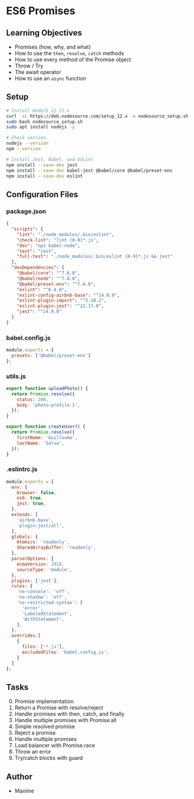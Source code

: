 # ES6 Promises

## Learning Objectives
- Promises (how, why, and what)
- How to use the `then`, `resolve`, `catch` methods
- How to use every method of the Promise object
- Throw / Try
- The await operator
- How to use an `async` function

## Setup
```bash
# Install NodeJS 12.11.x
curl -sL https://deb.nodesource.com/setup_12.x -o nodesource_setup.sh
sudo bash nodesource_setup.sh
sudo apt install nodejs -y

# Check version
nodejs --version
npm --version

# Install Jest, Babel, and ESLint
npm install --save-dev jest
npm install --save-dev babel-jest @babel/core @babel/preset-env
npm install --save-dev eslint
```

## Configuration Files

### package.json
```json
{
  "scripts": {
    "lint": "./node_modules/.bin/eslint",
    "check-lint": "lint [0-9]*.js",
    "dev": "npx babel-node",
    "test": "jest",
    "full-test": "./node_modules/.bin/eslint [0-9]*.js && jest"
  },
  "devDependencies": {
    "@babel/core": "^7.6.0",
    "@babel/node": "^7.8.0",
    "@babel/preset-env": "^7.6.0",
    "eslint": "^6.4.0",
    "eslint-config-airbnb-base": "^14.0.0",
    "eslint-plugin-import": "^2.18.2",
    "eslint-plugin-jest": "^22.17.0",
    "jest": "^24.9.0"
  }
}
```

### babel.config.js
```javascript
module.exports = {
  presets: ['@babel/preset-env']
};
```

### utils.js
```javascript
export function uploadPhoto() {
  return Promise.resolve({
    status: 200,
    body: 'photo-profile-1',
  });
}

export function createUser() {
  return Promise.resolve({
    firstName: 'Guillaume',
    lastName: 'Salva',
  });
}
```

### .eslintrc.js
```javascript
module.exports = {
  env: {
    browser: false,
    es6: true,
    jest: true,
  },
  extends: [
    'airbnb-base',
    'plugin:jest/all',
  ],
  globals: {
    Atomics: 'readonly',
    SharedArrayBuffer: 'readonly',
  },
  parserOptions: {
    ecmaVersion: 2018,
    sourceType: 'module',
  },
  plugins: ['jest'],
  rules: {
    'no-console': 'off',
    'no-shadow': 'off',
    'no-restricted-syntax': [
      'error',
      'LabeledStatement',
      'WithStatement',
    ],
  },
  overrides:[
    {
      files: ['*.js'],
      excludedFiles: 'babel.config.js',
    }
  ]
};
```

## Tasks
0. Promise implementation
1. Return a Promise with resolve/reject
2. Handle promises with then, catch, and finally
3. Handle multiple promises with Promise.all
4. Simple resolved promise
5. Reject a promise
6. Handle multiple promises
7. Load balancer with Promise.race
8. Throw an error
9. Try/catch blocks with guard

## Author
- Maxime

